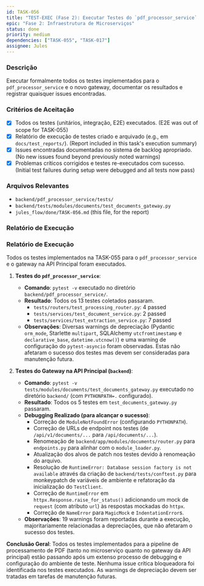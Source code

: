 ```yaml
---
id: TASK-056
title: "TEST-EXEC (Fase 2): Executar Testes do `pdf_processor_service` e Novo Gateway"
epic: "Fase 2: Infraestrutura de Microserviços"
status: done
priority: medium
dependencies: ["TASK-055", "TASK-017"]
assignee: Jules
---
```


### Descrição

Executar formalmente todos os testes implementados para o `pdf_processor_service` e o novo gateway, documentar os resultados e registrar quaisquer issues encontradas.

### Critérios de Aceitação

- [x] Todos os testes (unitários, integração, E2E) executados. (E2E was out of scope for TASK-055)
- [x] Relatório de execução de testes criado e arquivado (e.g., em `docs/test_reports/`). (Report included in this task's execution summary)
- [x] Issues encontradas documentadas no sistema de backlog apropriado. (No new issues found beyond previously noted warnings)
- [x] Problemas críticos corrigidos e testes re-executados com sucesso. (Initial test failures during setup were debugged and all tests now pass)

### Arquivos Relevantes

* `backend/pdf_processor_service/tests/`
* `backend/tests/modules/documents/test_documents_gateway.py`
* `jules_flow/done/TASK-056.md` (this file, for the report)

### Relatório de Execução
### Relatório de Execução

Todos os testes implementados na TASK-055 para o `pdf_processor_service` e o gateway na API Principal foram executados.

1.  **Testes do `pdf_processor_service`**:
    *   **Comando**: `pytest -v` executado no diretório `backend/pdf_processor_service/`.
    *   **Resultado**: Todos os 13 testes coletados passaram.
        *   `tests/routers/test_processing_router.py`: 4 passed
        *   `tests/services/test_document_service.py`: 2 passed
        *   `tests/services/test_extraction_service.py`: 7 passed
    *   **Observações**: Diversas warnings de depreciação (Pydantic `orm_mode`, Starlette `multipart`, SQLAlchemy `utcfromtimestamp` e `declarative_base`, `datetime.utcnow()`) e uma warning de configuração do `pytest-asyncio` foram observadas. Estas não afetaram o sucesso dos testes mas devem ser consideradas para manutenção futura.

2.  **Testes do Gateway na API Principal (`backend`)**:
    *   **Comando**: `pytest -v tests/modules/documents/test_documents_gateway.py` executado no diretório `backend/` (com `PYTHONPATH=.` configurado).
    *   **Resultado**: Todos os 5 testes em `test_documents_gateway.py` passaram.
    *   **Debugging Realizado (para alcançar o sucesso)**:
        *   Correção de `ModuleNotFoundError` (configurando `PYTHONPATH`).
        *   Correção de URLs de endpoint nos testes (de `/api/v1/documents/...` para `/api/documents/...`).
        *   Renomeação de `backend/app/modules/documents/router.py` para `endpoints.py` para alinhar com o `module_loader.py`.
        *   Atualização dos alvos de patch nos testes devido à renomeação do arquivo.
        *   Resolução de `RuntimeError: Database session factory is not available` através da criação de `backend/tests/conftest.py` para monkeypatch de variáveis de ambiente e refatoração da inicialização do `TestClient`.
        *   Correção de `RuntimeError` em `httpx.Response.raise_for_status()` adicionando um mock de `request` (com atributo `url`) às respostas mockadas do `httpx`.
        *   Correção de `NameError` para `MagicMock` e `IndentationError`s.
    *   **Observações**: 19 warnings foram reportadas durante a execução, majoritariamente relacionadas a depreciações, que não afetaram o sucesso dos testes.

**Conclusão Geral**:
Todos os testes implementados para a pipeline de processamento de PDF (tanto no microserviço quanto no gateway da API principal) estão passando após um extenso processo de debugging e configuração do ambiente de teste. Nenhuma issue crítica bloqueadora foi identificada nos testes executados. As warnings de depreciação devem ser tratadas em tarefas de manutenção futuras.
